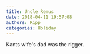 ```yaml
---
title: Uncle Remus
date: 2018-04-11 19:57:08
authors: Ripp
categories: Holiday
---
```


 Kants wife's dad was the rigger.